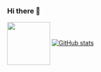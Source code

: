 ### Hi there 👋

<a href="https://www.google.com/" target="blank"><img align="center" src="https://img.icons8.com/color/344/telegram-app--v1.png" height="100" /></a>
[![ GitHub stats](https://github-readme-stats.vercel.app/api?username=evgeniykravtsov)](https://github.com/evgeniykravtsov/github-readme-stats)

<!--
**evgeniykravtsov/evgeniykravtsov** is a ✨ _special_ ✨ repository because its `README.md` (this file) appears on your GitHub profile.

Here are some ideas to get you started:

- 🔭 I’m currently working on ...
- 🌱 I’m currently learning ...
- 👯 I’m looking to collaborate on ...
- 🤔 I’m looking for help with ...
- 💬 Ask me about ...
- 📫 How to reach me: ...
- 😄 Pronouns: ...
- ⚡ Fun fact: ...
-->
